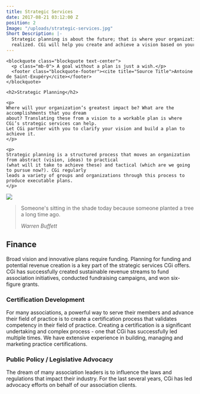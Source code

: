 ```yaml
---
title: Strategic Services
date: 2017-08-21 03:12:00 Z
position: 2
Image: "/uploads/strategic-services.jpg"
Short Description: |-
  Strategic planning is about the future; that is where your organization's greatest impact should be
  realized. CGi will help you create and achieve a vision based on your members' needs.
---
```


<div class="row mb-5 pb-4">

  <div class="col-md-6">

    <blockquote class="blockquote text-center">
      <p class="mb-0"> A goal without a plan is just a wish.</p>
      <footer class="blockquote-footer"><cite title="Source Title">Antoine de Saint-Exupéry</cite></footer>
    </blockquote>

    <h2>Strategic Planning</h2>

    <p>
    Where will your organization’s greatest impact be? What are the accomplishments that you dream
    about? Translating these from a vision to a workable plan is where CGi’s strategic services can help.
    Let CGi partner with you to clarify your vision and build a plan to achieve it.
    </p>

    <p>
    Strategic planning is a structured process that moves an organization from abstract (vision, ideas) to practical
    (what will it take to achieve these) and tactical (which are we going to pursue now?). CGi regularly
    leads a variety of groups and organizations through this process to produce executable plans.
    </p>

  </div>

  <div class="col-md-6">
    <img src="/uploads/strategy-2_2.jpg">
  </div>

</div>

<div class="row mb-5 pb-4">

  <div class="col-md-6 d-flex">
    <blockquote class="blockquote row d-flex w-100 p-2 align-items-center text-center  border border-secondary">
      <p class="mb-0">Someone's sitting in the shade today because someone planted a tree a long time ago.</p>
      <footer class="blockquote-footer w-100"><cite title="Source Title">Warren Buffett</cite></footer>
    </blockquote>
  </div>

  <div class="col-md-6">
    <h2>Finance</h2>
    <p>
    Broad vision and innovative plans require funding. Planning for funding and potential revenue
    creation is a key part of the strategic services CGi offers. CGi has successfully created sustainable revenue streams to fund association initiatives, conducted fundraising campaigns, and won six-figure grants.
    </p>
  </div>

</div>

### Certification Development
For many associations, a powerful way to serve their members and advance their field of practice is to
create a certification process that validates competency in their field of practice. Creating a certification
is a significant undertaking and complex process - one that CGi has successfully led multiple times. We have extensive experience in building, managing and marketing practice certifications.

<!--[Quote from NBCM]-->

### Public Policy / Legislative Advocacy

The dream of many association leaders is to influence the laws and regulations that impact their industry. For the last several years, CGi has led advocacy efforts on behalf of our association clients.
